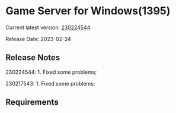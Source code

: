 Game Server for Windows(1395)
===============
Current latest version: [230224544](https://github.com/amusegame/v1395/releases/download/230224544/v1395-230224544.github.7z)

Release Date: 2023-02-24

Release Notes
-----------------------------------
230224544:
	1. Fixed some problems;

230217543:
	1. Fixed some problems; 


Requirements
-----------------------------------
